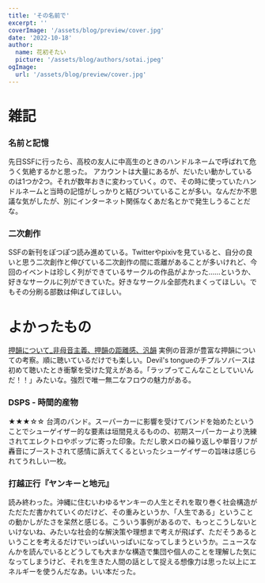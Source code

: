 ```yaml
---
title: 'その名前で'
excerpt: ''
coverImage: '/assets/blog/preview/cover.jpg'
date: '2022-10-18'
author:
  name: 花初そたい
  picture: '/assets/blog/authors/sotai.jpeg'
ogImage:
  url: '/assets/blog/preview/cover.jpg'
---
```

# 雑記
### 名前と記憶
先日SSFに行ったら、高校の友人に中高生のときのハンドルネームで呼ばれて危うく気絶するかと思った。
アカウントは大量にあるが、だいたい動かしているのは1つか2つ。それが数年おきに変わっていく。ので、その時に使っていたハンドルネームと当時の記憶がしっかりと結びついていることが多い。なんだか不思議な気がしたが、別にインターネット関係なくあだ名とかで発生しうることだな。

### 二次創作
SSFの新刊をぽつぽつ読み進めている。Twitterやpixivを見ていると、自分の良いと思う二次創作と伸びている二次創作の間に乖離があることが多いけれど、今回のイベントは珍しく列ができているサークルの作品がよかった……というか、好きなサークルに列ができていた。好きなサークル全部売れまくってほしい。でもその分刷る部数は伸ばしてほしい。

# よかったもの
[押韻について_非母音主義、押韻の距離感、汎韻](https://scrapbox.io/frog96lab/%E6%8A%BC%E9%9F%BB%E3%81%AB%E3%81%A4%E3%81%84%E3%81%A6_%E9%9D%9E%E6%AF%8D%E9%9F%B3%E4%B8%BB%E7%BE%A9%E3%80%81%E6%8A%BC%E9%9F%BB%E3%81%AE%E8%B7%9D%E9%9B%A2%E6%84%9F%E3%80%81%E6%B1%8E%E9%9F%BB)
実例の音源が豊富な押韻についての考察。順に聴いているだけでも楽しい。Devil's tongueのチプルソバースは初めて聴いたとき衝撃を受けた覚えがある。「ラップってこんなことしていいんだ！！」みたいな。強烈で唯一無二なフロウの魅力がある。

### DSPS - 時間的産物
★★★☆☆
台湾のバンド。スーパーカーに影響を受けてバンドを始めたということでシューゲイザー的な要素は垣間見えるものの、初期スーパーカーより洗練されてエレクトロやポップに寄った印象。ただし歌メロの繰り返しや単音リフが轟音にブーストされて感情に訴えてくるといったシューゲイザーの旨味は感じられてうれしい一枚。

### 打越正行『ヤンキーと地元』
読み終わった。沖縄に住むいわゆるヤンキーの人生とそれを取り巻く社会構造がただただ書かれていくのだけど、その重みというか、「人生である」ということの動かしがたさを呆然と感じる。こういう事例があるので、もっとこうしないといけないね、みたいな社会的な解決策や理想まで考えが飛ばず、ただそうあるということを考えるだけでいっぱいいっぱいになってしまうというか。ニュースなんかを読んでいるとどうしても大まかな構造で集団や個人のことを理解した気になってしまうけど、それを生きた人間の話として捉える想像力は思った以上にエネルギーを使うんだなあ。いい本だった。